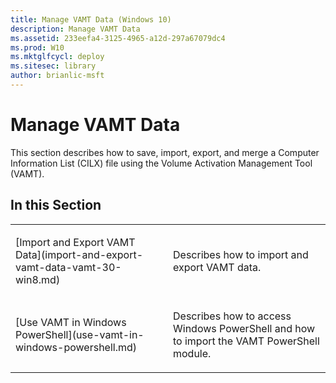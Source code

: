 ```yaml
---
title: Manage VAMT Data (Windows 10)
description: Manage VAMT Data
ms.assetid: 233eefa4-3125-4965-a12d-297a67079dc4
ms.prod: W10
ms.mktglfcycl: deploy
ms.sitesec: library
author: brianlic-msft
---
```


# Manage VAMT Data


This section describes how to save, import, export, and merge a Computer Information List (CILX) file using the Volume Activation Management Tool (VAMT).

## In this Section


<table>
<colgroup>
<col width="50%" />
<col width="50%" />
</colgroup>
<tbody>
<tr class="odd">
<td align="left"><p>[Import and Export VAMT Data](import-and-export-vamt-data-vamt-30-win8.md)</p></td>
<td align="left"><p>Describes how to import and export VAMT data.</p></td>
</tr>
<tr class="even">
<td align="left"><p>[Use VAMT in Windows PowerShell](use-vamt-in-windows-powershell.md)</p></td>
<td align="left"><p>Describes how to access Windows PowerShell and how to import the VAMT PowerShell module.</p></td>
</tr>
</tbody>
</table>

 

 

 





